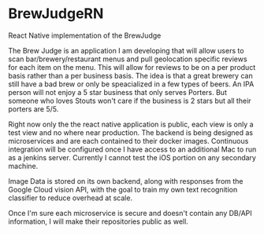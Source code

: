 # BrewJudgeRN
React Native implementation of the BrewJudge

The Brew Judge is an application I am developing that will allow users to scan bar/brewery/restaurant menus and pull geolocation specific reviews
for each item on the menu. This will allow for reviews to be on a per product basis rather than a per business basis. The idea is that a great brewery
can still have a bad brew or only be speacialized in a few types of beers. An IPA person will not enjoy a 5 star business that only serves Porters.
But someone who loves Stouts won't care if the business is 2 stars but all their porters are 5/5.

Right now only the the react native application is public, each view is only a test view and no where near production.
The backend is being designed as microservices and are each contained to their docker images. Continuous integration will be configured once I have access
to an additional Mac to run as a jenkins server. Currently I cannot test the iOS portion on any secondary machine. 

Image Data is stored on its own backend, along with responses from the Google Cloud vision API, with the goal to train my own text recognition classifier
to reduce overhead at scale.

Once I'm sure each microservice is secure and doesn't contain any DB/API information, I will make their repositories public as well.
